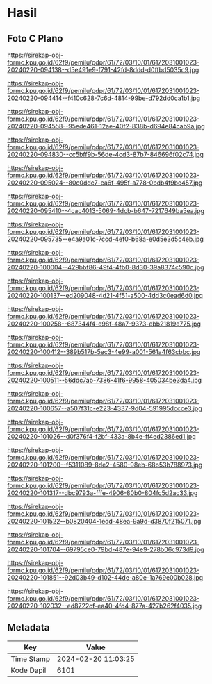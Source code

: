 # Hasil

## Foto C Plano

https://sirekap-obj-formc.kpu.go.id/62f9/pemilu/pdpr/61/72/03/10/01/6172031001023-20240220-094138--d5e491e9-f791-42fd-8ddd-d0ffbd5035c9.jpg

https://sirekap-obj-formc.kpu.go.id/62f9/pemilu/pdpr/61/72/03/10/01/6172031001023-20240220-094414--f410c628-7c6d-4814-99be-d792dd0ca1b1.jpg

https://sirekap-obj-formc.kpu.go.id/62f9/pemilu/pdpr/61/72/03/10/01/6172031001023-20240220-094558--95ede461-12ae-40f2-838b-d694e84cab9a.jpg

https://sirekap-obj-formc.kpu.go.id/62f9/pemilu/pdpr/61/72/03/10/01/6172031001023-20240220-094830--cc5bff9b-56de-4cd3-87b7-846696f02c74.jpg

https://sirekap-obj-formc.kpu.go.id/62f9/pemilu/pdpr/61/72/03/10/01/6172031001023-20240220-095024--80c0ddc7-ea6f-495f-a778-0bdb4f9be457.jpg

https://sirekap-obj-formc.kpu.go.id/62f9/pemilu/pdpr/61/72/03/10/01/6172031001023-20240220-095410--4cac4013-5069-4dcb-b647-7217649ba5ea.jpg

https://sirekap-obj-formc.kpu.go.id/62f9/pemilu/pdpr/61/72/03/10/01/6172031001023-20240220-095735--e4a9a01c-7ccd-4ef0-b68a-e0d5e3d5c4eb.jpg

https://sirekap-obj-formc.kpu.go.id/62f9/pemilu/pdpr/61/72/03/10/01/6172031001023-20240220-100004--429bbf86-49f4-4fb0-8d30-39a8374c590c.jpg

https://sirekap-obj-formc.kpu.go.id/62f9/pemilu/pdpr/61/72/03/10/01/6172031001023-20240220-100137--ed209048-4d21-4f51-a500-4dd3c0ead6d0.jpg

https://sirekap-obj-formc.kpu.go.id/62f9/pemilu/pdpr/61/72/03/10/01/6172031001023-20240220-100258--687344f4-e98f-48a7-9373-ebb21819e775.jpg

https://sirekap-obj-formc.kpu.go.id/62f9/pemilu/pdpr/61/72/03/10/01/6172031001023-20240220-100412--389b517b-5ec3-4e99-a001-561a4f63cbbc.jpg

https://sirekap-obj-formc.kpu.go.id/62f9/pemilu/pdpr/61/72/03/10/01/6172031001023-20240220-100511--56ddc7ab-7386-41f6-9958-405034be3da4.jpg

https://sirekap-obj-formc.kpu.go.id/62f9/pemilu/pdpr/61/72/03/10/01/6172031001023-20240220-100657--a507f31c-e223-4337-9d04-591995dccce3.jpg

https://sirekap-obj-formc.kpu.go.id/62f9/pemilu/pdpr/61/72/03/10/01/6172031001023-20240220-101026--d0f376f4-f2bf-433a-8b4e-ff4ed2386ed1.jpg

https://sirekap-obj-formc.kpu.go.id/62f9/pemilu/pdpr/61/72/03/10/01/6172031001023-20240220-101200--f5311089-8de2-4580-98eb-68b53b788973.jpg

https://sirekap-obj-formc.kpu.go.id/62f9/pemilu/pdpr/61/72/03/10/01/6172031001023-20240220-101317--dbc9793a-fffe-4906-80b0-804fc5d2ac33.jpg

https://sirekap-obj-formc.kpu.go.id/62f9/pemilu/pdpr/61/72/03/10/01/6172031001023-20240220-101522--b0820404-1edd-48ea-9a9d-d3870f215071.jpg

https://sirekap-obj-formc.kpu.go.id/62f9/pemilu/pdpr/61/72/03/10/01/6172031001023-20240220-101704--69795ce0-79bd-487e-94e9-278b06c973d9.jpg

https://sirekap-obj-formc.kpu.go.id/62f9/pemilu/pdpr/61/72/03/10/01/6172031001023-20240220-101851--92d03b49-d102-44de-a80e-1a769e00b028.jpg

https://sirekap-obj-formc.kpu.go.id/62f9/pemilu/pdpr/61/72/03/10/01/6172031001023-20240220-102032--ed8722cf-ea40-4fd4-877a-427b262f4035.jpg


## Metadata

| Key        | Value               |
| ---------- | ------------------- |
| Time Stamp | 2024-02-20 11:03:25 |
| Kode Dapil | 6101                |



